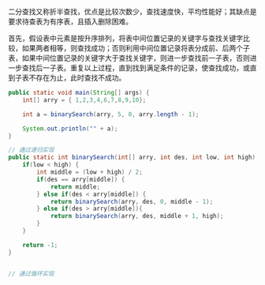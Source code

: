二分查找又称折半查找，优点是比较次数少，查找速度快，平均性能好；其缺点是要求待查表为有序表，且插入删除困难。

首先，假设表中元素是按升序排列，将表中间位置记录的关键字与查找关键字比较，如果两者相等，则查找成功；否则利用中间位置记录将表分成前、后两个子表，如果中间位置记录的关键字大于查找关键字，则进一步查找前一子表，否则进一步查找后一子表。重复以上过程，直到找到满足条件的记录，使查找成功，或直到子表不存在为止，此时查找不成功。


```java
public static void main(String[] args) {
	int[] arry = { 1,2,3,4,6,7,8,9,10};

	int a = binarySearch(arry, 5, 0, arry.length - 1);

	System.out.println("" + a);
}

// 通过递归实现
public static int binarySearch(int[] arry, int des, int low, int high) {
	if(low < high) {
		int middle = (low + high) / 2;
		if(des == arry[middle]) {
			return middle;
		} else if(des < arry[middle]) {
			return binarySearch(arry, des, 0, middle - 1);
		} else if(des > arry[middle]){
			return binarySearch(arry, des, middle + 1, high);
		}
	}

	return -1;
}


// 通过循环实现

```
